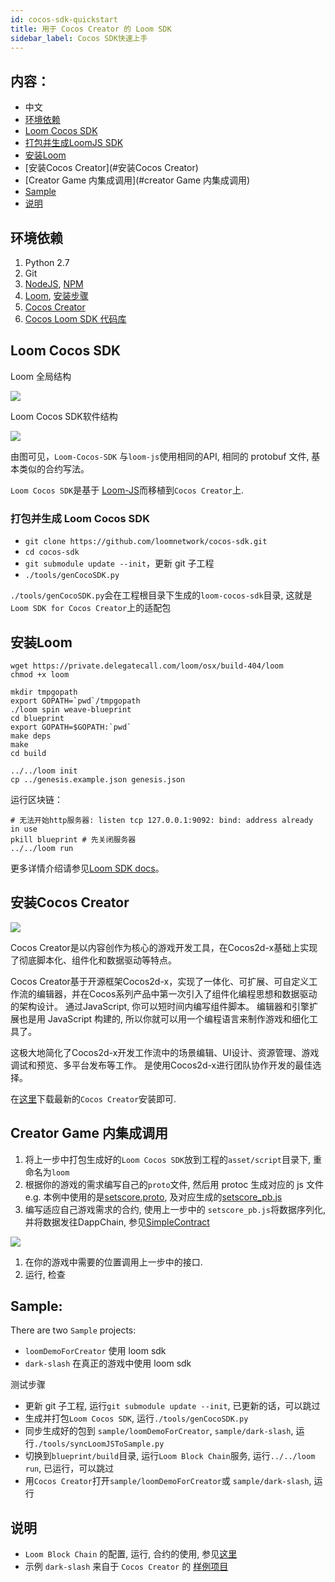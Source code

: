 ```yaml
---
id: cocos-sdk-quickstart
title: 用于 Cocos Creator 的 Loom SDK
sidebar_label: Cocos SDK快速上手
---
```

## 内容：

- 中文 
 - [环境依赖](#环境依赖)
 - [Loom Cocos SDK](#loom-cocos-sdk)
 - [打包并生成LoomJS SDK](#generate-loomjs-sdk)
 - [安装Loom](#安装Loom)
 - [安装Cocos Creator](#安装Cocos Creator)
 - [Creator Game 内集成调用](#creator Game 内集成调用)
 - [Sample](#sample)
 - [说明](#说明)

## 环境依赖

1. Python 2.7
2. Git
3. [NodeJS](https://nodejs.org/en/), [NPM](https://www.npmjs.com/get-npm)
4. [Loom](https://loomx.io/), [安装步骤](https://loomx.io/developers/docs/en/prereqs.html)
5. [Cocos Creator](http://www.cocos.com/creator)
6. [Cocos Loom SDK 代码库](https://github.com/loomnetwork/cocos-sdk/)

## Loom Cocos SDK

Loom 全局结构

![](/developers/img/Loom-Cocos-SDK.png)

Loom Cocos SDK软件结构

![](/developers/img/loom-cocos-sdk-struct.png)

由图可见，`Loom-Cocos-SDK` 与`loom-js`使用相同的API, 相同的 protobuf 文件, 基本类似的合约写法。

`Loom Cocos SDK`是基于 [Loom-JS](https://github.com/loomnetwork/loom-js/)而移植到`Cocos Creator`上.

### 打包并生成 Loom Cocos SDK

- `git clone https://github.com/loomnetwork/cocos-sdk.git`
- `cd cocos-sdk`
- `git submodule update --init`，更新 git 子工程
- `./tools/genCocoSDK.py`

`./tools/genCocoSDK.py`会在工程根目录下生成的`loom-cocos-sdk`目录, 这就是 `Loom SDK for Cocos Creator`上的适配包

## 安装Loom

    wget https://private.delegatecall.com/loom/osx/build-404/loom
    chmod +x loom
    
    mkdir tmpgopath
    export GOPATH=`pwd`/tmpgopath
    ./loom spin weave-blueprint
    cd blueprint
    export GOPATH=$GOPATH:`pwd`
    make deps
    make
    cd build
    
    ../../loom init
    cp ../genesis.example.json genesis.json
    

运行区块链：

    # 无法开始http服务器: listen tcp 127.0.0.1:9092: bind: address already in use
    pkill blueprint # 先关闭服务器
    ../../loom run
    

更多详情介绍请参见[Loom SDK docs](https://loomx.io/developers/docs/en/prereqs.html)。

## 安装Cocos Creator

![](http://www.cocos2d-x.org/s/images/creator_192.png)

Cocos Creator是以内容创作为核心的游戏开发工具，在Cocos2d-x基础上实现了彻底脚本化、组件化和数据驱动等特点。

Cocos Creator基于开源框架Cocos2d-x，实现了一体化、可扩展、可自定义工作流的编辑器，并在Cocos系列产品中第一次引入了组件化编程思想和数据驱动的架构设计。 通过JavaScript, 你可以短时间内编写组件脚本。 编辑器和引擎扩展也是用 JavaScript 构建的, 所以你就可以用一个编程语言来制作游戏和细化工具了。

这极大地简化了Cocos2d-x开发工作流中的场景编辑、UI设计、资源管理、游戏调试和预览、多平台发布等工作。 是使用Cocos2d-x进行团队协作开发的最佳选择。

在[这里](http://www.cocos.com/creator)下载最新的`Cocos Creator`安装即可.

## Creator Game 内集成调用

1. 将上一步中打包生成好的`Loom Cocos SDK`放到工程的`asset/script`目录下, 重命名为`loom`
2. 根据你的游戏的需求编写自己的`proto`文件, 然后用 protoc 生成对应的 js 文件 e.g. 本例中使用的是[setscore.proto](https://github.com/loomnetwork/phaser-sdk-demo/blob/master/src/assets/protobuff/setscore.proto), 及对应生成的[setscore_pb.js](https://github.com/loomnetwork/phaser-sdk-demo/blob/master/src/assets/protobuff/setscore_pb.js)
3. 编写适应自己游戏需求的合约, 使用上一步中的 `setscore_pb.js`将数据序列化, 并将数据发往DappChain, 参见[SimpleContract](https://github.com/loomnetwork/phaser-sdk-demo/blob/master/src/SimpleContract.js)

![](/developers/img/script_loom_folder.png)

1. 在你的游戏中需要的位置调用上一步中的接口.
2. 运行, 检查

## Sample:

There are two `Sample` projects:

- `loomDemoForCreator` 使用 loom sdk
- `dark-slash` 在真正的游戏中使用 loom sdk

测试步骤

- 更新 git 子工程, 运行`git submodule update --init`, 已更新的话，可以跳过
- 生成并打包`Loom Cocos SDK`, 运行`./tools/genCocoSDK.py`
- 同步生成好的包到 `sample/loomDemoForCreator`, `sample/dark-slash`, 运行`./tools/syncLoomJSToSample.py`
- 切换到`blueprint/build`目录, 运行`Loom Block Chain`服务, 运行`../../loom run`, 已运行，可以跳过
- 用`Cocos Creator`打开`sample/loomDemoForCreator`或 `sample/dark-slash`, 运行

## 说明

- `Loom Block Chain` 的配置, 运行, 合约的使用, 参见[这里](https://loomx.io/developers/docs/en/prereqs.html)
- 示例 `dark-slash` 来自于 `Cocos Creator` 的 [样例项目](https://github.com/cocos-creator/tutorial-dark-slash)